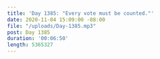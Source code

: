 ```yaml
---
title: 'Day 1385: "Every vote must be counted."'
date: 2020-11-04 15:09:00 -08:00
file: "/uploads/Day-1385.mp3"
post: Day 1385
duration: '00:06:50'
length: 5365327
---
```


